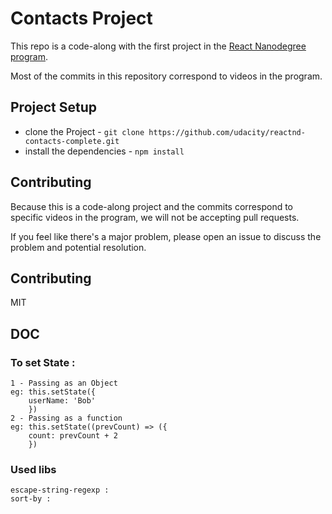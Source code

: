 # Contacts Project

This repo is a code-along with the first project in the [React Nanodegree program](https://www.udacity.com/course/react-nanodegree--nd019).

Most of the commits in this repository correspond to videos in the program.

## Project Setup

* clone the Project - `git clone https://github.com/udacity/reactnd-contacts-complete.git`
* install the dependencies - `npm install`

## Contributing

Because this is a code-along project and the commits correspond to specific videos in the program, we will not be accepting pull requests.

If you feel like there's a major problem, please open an issue to discuss the problem and potential resolution.

## Contributing

MIT

## DOC
 ### To set State :
    1 - Passing as an Object
    eg: this.setState({
        userName: 'Bob'
        })
    2 - Passing as a function
    eg: this.setState((prevCount) => ({
        count: prevCount + 2
        })

 ### Used libs 
    escape-string-regexp : 
    sort-by : 
